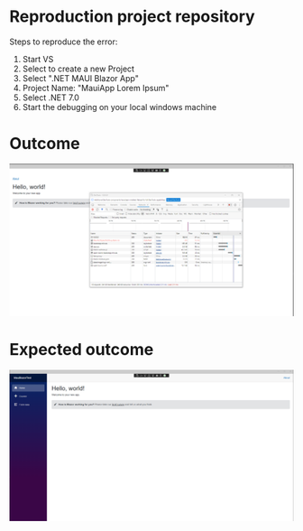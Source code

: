 # Reproduction project repository

Steps to reproduce the error:
1. Start VS 
2. Select to create a new Project
3. Select ".NET MAUI Blazor App"
4. Project Name: "MauiApp Lorem Ipsum"
5. Select .NET 7.0
6. Start the debugging on your local windows machine

# Outcome
<img src="https://raw.githubusercontent.com/Dragonjester/Maui-Space-bug/master/outcome.png" alt="Screenshot" />

# Expected outcome
<img src="https://raw.githubusercontent.com/Dragonjester/Maui-Space-bug/master/expectedoutcome.png" alt="Screenshot" />